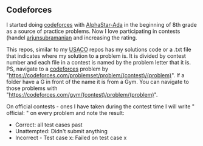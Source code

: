 ## Codeforces

I started doing [codeforces](https://codeforces.com/) with [AlphaStar-Ada](https://github.com/asubramanian08/AlphaStar-Ada) in the beginning of 8th grade as a source of practice problems. Now I love participating in contests (handel [arjunsubramanian](https://codeforces.com/profile/arjunsubramanian) and increasing the rating.

This repos, similar to my [USACO](https://github.com/asubramanian08/USACO) repos has my solutions code or a .txt file that indicates where my solution to a problem is. It is divided by contest number and each file in a contest is named by the problem letter that it is. PS, navigate to a [codeforces](https://codeforces.com/) problem by "https://codeforces.com/problemset/problem/(contest)/(problem)". If a folder have a G in front of the name it is from a Gym. You can navigate to those problems with "https://codeforces.com/gym/(contest)/problem/(problem)".

On official contests - ones I have taken during the contest time I will write " official: " on every problem and note the result:
* Correct: all test cases past
* Unattempted: Didn't submit anything
* Incorrect - Test case x: Failed on test case x
